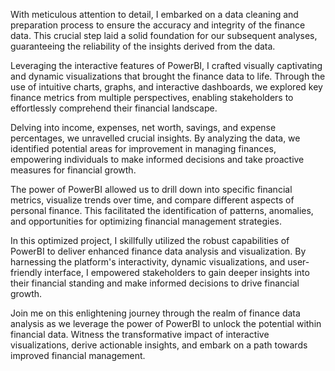 With meticulous attention to detail, I embarked on a data cleaning and preparation process to ensure the accuracy and integrity of the finance data. This crucial step laid a solid foundation for our subsequent analyses, guaranteeing the reliability of the insights derived from the data.

Leveraging the interactive features of PowerBI, I crafted visually captivating and dynamic visualizations that brought the finance data to life. Through the use of intuitive charts, graphs, and interactive dashboards, we explored key finance metrics from multiple perspectives, enabling stakeholders to effortlessly comprehend their financial landscape.

Delving into income, expenses, net worth, savings, and expense percentages, we unravelled crucial insights. By analyzing the data, we identified potential areas for improvement in managing finances, empowering individuals to make informed decisions and take proactive measures for financial growth.

The power of PowerBI allowed us to drill down into specific financial metrics, visualize trends over time, and compare different aspects of personal finance. This facilitated the identification of patterns, anomalies, and opportunities for optimizing financial management strategies.

In this optimized project, I skillfully utilized the robust capabilities of PowerBI to deliver enhanced finance data analysis and visualization. By harnessing the platform's interactivity, dynamic visualizations, and user-friendly interface, I empowered stakeholders to gain deeper insights into their financial standing and make informed decisions to drive financial growth.

Join me on this enlightening journey through the realm of finance data analysis as we leverage the power of PowerBI to unlock the potential within financial data. Witness the transformative impact of interactive visualizations, derive actionable insights, and embark on a path towards improved financial management.






